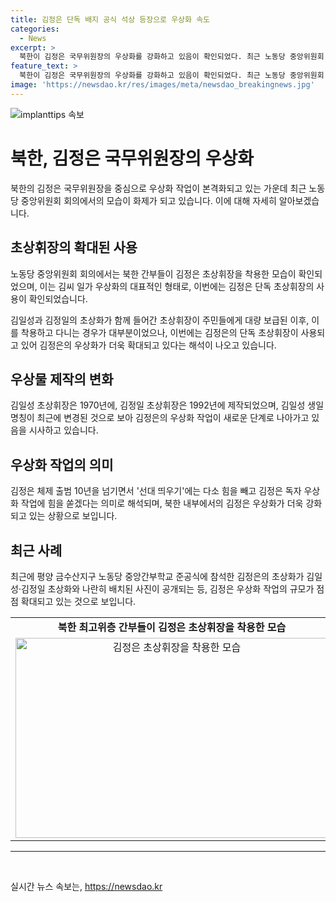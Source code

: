 ```yaml
---
title: 김정은 단독 배지 공식 석상 등장으로 우상화 속도
categories:
  - News
excerpt: >
  북한이 김정은 국무위원장의 우상화를 강화하고 있음이 확인되었다. 최근 노동당 중앙위원회 회의에서 참석한 간부들이 김 위원장의 초상휘장을 가슴에 달았으며, 이는 김씨 일가의 우상화를 상징하는 것으로 해석된다. 또한, 김일성과 김정일의 초상화와 함께 김정은의 초상화가 표출된 경우도 있었다. 이는 김정은의 독자적 우상화 작업에 대한 징후로 분석되고 있다. 이에 더해 김일성 생일 명칭이 태양절에서 4·15로 변경된 점도 주목받고 있다. 이러한 독특한 현상들이 북한 내부의 권력구조 변화와 관련이 있다는 분석이 나오고 있다.
feature_text: >
  북한이 김정은 국무위원장의 우상화를 강화하고 있음이 확인되었다. 최근 노동당 중앙위원회 회의에서 참석한 간부들이 김 위원장의 초상휘장을 가슴에 달았으며, 이는 김씨 일가의 우상화를 상징하는 것으로 해석된다. 또한, 김일성과 김정일의 초상화와 함께 김정은의 초상화가 표출된 경우도 있었다. 이는 김정은의 독자적 우상화 작업에 대한 징후로 분석되고 있다. 이에 더해 김일성 생일 명칭이 태양절에서 4·15로 변경된 점도 주목받고 있다. 이러한 독특한 현상들이 북한 내부의 권력구조 변화와 관련이 있다는 분석이 나오고 있다.
image: 'https://newsdao.kr/res/images/meta/newsdao_breakingnews.jpg'
---
```


<p><img src="https://newsdao.kr/res/images/meta/newsdao_breakingnews.jpg" alt="implanttips 속보" /></p>

<h1 data-ke-size="size26">북한, 김정은 국무위원장의 우상화</h1>

<p data-ke-size="size16">북한의 김정은 국무위원장을 중심으로 우상화 작업이 본격화되고 있는 가운데 최근 노동당 중앙위원회 회의에서의 모습이 화제가 되고 있습니다. 이에 대해 자세히 알아보겠습니다.</p>

<h2 data-ke-size="size24">초상휘장의 확대된 사용</h2>

<p data-ke-size="size16">노동당 중앙위원회 회의에서는 북한 간부들이 김정은 초상휘장을 착용한 모습이 확인되었으며, 이는 김씨 일가 우상화의 대표적인 형태로, 이번에는 김정은 단독 초상휘장의 사용이 확인되었습니다.</p>

<p data-ke-size="size16">김일성과 김정일의 초상화가 함께 들어간 초상휘장이 주민들에게 대량 보급된 이후, 이를 착용하고 다니는 경우가 대부분이었으나, 이번에는 김정은의 단독 초상휘장이 사용되고 있어 김정은의 우상화가 더욱 확대되고 있다는 해석이 나오고 있습니다.</p>

<h2 data-ke-size="size24">우상물 제작의 변화</h2>

<p data-ke-size="size16">김일성 초상휘장은 1970년에, 김정일 초상휘장은 1992년에 제작되었으며, 김일성 생일 명칭이 최근에 변경된 것으로 보아 김정은의 우상화 작업이 새로운 단계로 나아가고 있음을 시사하고 있습니다.</p>

<h2 data-ke-size="size24">우상화 작업의 의미</h2>

<p data-ke-size="size16">김정은 체제 출범 10년을 넘기면서 '선대 띄우기'에는 다소 힘을 빼고 김정은 독자 우상화 작업에 힘을 쏟겠다는 의미로 해석되며, 북한 내부에서의 김정은 우상화가 더욱 강화되고 있는 상황으로 보입니다.</p>

<h2 data-ke-size="size24">최근 사례</h2>

<p data-ke-size="size16">최근에 평양 금수산지구 노동당 중앙간부학교 준공식에 참석한 김정은의 초상화가 김일성·김정일 초상화와 나란히 배치된 사진이 공개되는 등, 김정은 우상화 작업의 규모가 점점 확대되고 있는 것으로 보입니다.</p>

<table style="width: 100%;" data-ke-size="size16">
<tbody>
<tr>
<td style="text-align: center; height: 17px;"><b>북한 최고위층 간부들이 김정은 초상휘장을 착용한 모습</b></td>
</tr>
<tr>
<td style="text-align: center; height: 17px;"><img src="이미지링크" alt="김정은 초상휘장을 착용한 모습" style="width: 500px; height: 320px;" /></td>
</tr>
</tbody>
</table>

<hr data-ke-size="size16">

<p data-ke-size="size16">&nbsp;</p>
실시간 뉴스 속보는, <a href="https://newsdao.kr" rel="dofollow">https://newsdao.kr</a>


